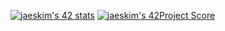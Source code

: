 [![jaeskim's 42 stats](https://badge42.herokuapp.com/api/stats/clorin?privacyEmail=true)](https://github.com/JaeSeoKim/badge42)
[![jaeskim's 42Project Score](https://badge42.herokuapp.com/api/project/clorin/ft_printf)](https://github.com/JaeSeoKim/badge42)
 
